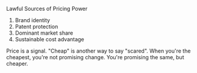 
Lawful Sources of Pricing Power
1. Brand identity
2. Patent protection
3. Dominant market share
4. Sustainable cost advantage

Price is a signal.
"Cheap" is another way to say "scared".
When you're the cheapest, you're not promising change. You're promising the same, but cheaper.
